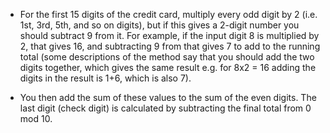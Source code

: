 -   For the first 15 digits of the credit card, multiply every odd digit by 2
    (i.e. 1st, 3rd, 5th, and so on digits), but if this gives a 2-digit
    number you should subtract 9 from it.
    For example, if the input digit 8 is multiplied by 2, that gives 16, and
    subtracting 9 from that gives 7 to add to the running total (some
    descriptions of the method say that you should add the two digits
    together, which gives the same result e.g. for 8x2 = 16 adding the
    digits in the result is 1+6, which is also 7).

-   You then add the sum of these values to the sum of the even digits.
    The last digit (check digit) is calculated by subtracting the final
    total from 0 mod 10.
